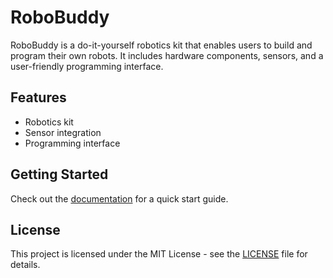 # RoboBuddy

RoboBuddy is a do-it-yourself robotics kit that enables users to build and program their own robots. It includes hardware components, sensors, and a user-friendly programming interface.

## Features
- Robotics kit
- Sensor integration
- Programming interface

## Getting Started
Check out the [documentation](docs/user_manual.md) for a quick start guide.

## License
This project is licensed under the MIT License - see the [LICENSE](LICENSE) file for details.

